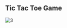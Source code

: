 ## Tic Tac Toe Game

![3](https://user-images.githubusercontent.com/88143329/180765395-6e2cef6e-ed55-439d-a841-0bc8a59aa29a.png)
